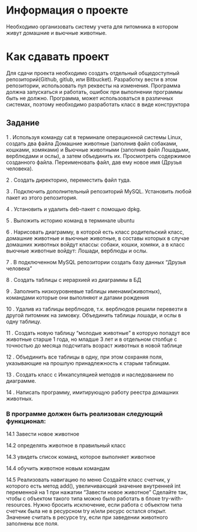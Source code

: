 # Информация о проекте
Необходимо организовать систему учета для питомника в котором живут домашние и вьючные животные.

# Как сдавать проект
Для сдачи проекта необходимо создать отдельный общедоступный репозиторий(Github, gitlub, или Bitbucket). Разработку вести в этом репозитории, использовать пул реквесты на изменения. Программа должна запускаться и работать, ошибок при выполнении программы быть не должно. Программа, может использоваться в различных системах, поэтому необходимо разработать класс в виде конструктора

## Задание
1 . Используя команду cat в терминале операционной системы Linux, создать два файла Домашние животные (заполнив файл собаками, кошками, хомяками) и Вьючные животными (заполнив файл Лошадьми, верблюдами и ослы), а затем объединить их. Просмотреть содержимое созданного файла. Переименовать файл, дав ему новое имя (Друзья человека). 

2 . Создать директорию, переместить файл туда.

3 . Подключить дополнительный репозиторий MySQL. Установить любой пакет из этого репозитория.

4 . Установить и удалить deb-пакет с помощью dpkg.

5 . Выложить историю команд в терминале ubuntu

6 . Нарисовать диаграмму, в которой есть класс родительский класс, домашние животные и вьючные животные, в составы которых в случае домашних животных войдут классы: собаки, кошки, хомяки, а в класс вьючные животные войдут: Лошади, верблюды и ослы.

7 . В подключенном MySQL репозитории создать базу данных “Друзья человека”

8 . Создать таблицы с иерархией из диаграммы в БД

9 . Заполнить низкоуровневые таблицы именами(животных), командами которые они выполняют и датами рождения

10 . Удалив из таблицы верблюдов, т.к. верблюдов решили перевезти в другой питомник на зимовку. Объединить таблицы лошади, и ослы в одну таблицу.

11 . Создать новую таблицу “молодые животные” в которую попадут все животные старше 1 года, но младше 3 лет и в отдельном столбце с точностью до месяца подсчитать возраст животных в новой таблице

12 . Объединить все таблицы в одну, при этом сохраняя поля, указывающие на прошлую принадлежность к старым таблицам.

13 . Создать класс с Инкапсуляцией методов и наследованием по диаграмме.

14 . Написать программу, имитирующую работу реестра домашних животных.

### В программе должен быть реализован следующий функционал:

14.1 Завести новое животное

14.2 определять животное в правильный класс

14.3 увидеть список команд, которое выполняет животное

14.4 обучить животное новым командам

14.5 Реализовать навигацию по меню
Создайте класс счетчик, у которого есть метод add(), увеличивающий значение внутренней int переменной на 1 при нажатии “Завести новое животное” Сделайте так, чтобы с объектом такого типа можно было работать в блоке try-with-resources. Нужно бросить исключение, если работа с объектом типа счетчик была не в ресурсном try и/или ресурс остался открыт. Значение считать в ресурсе try, если при заведении животного заполнены все поля.